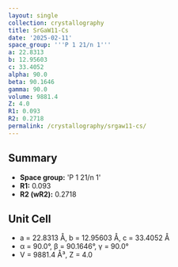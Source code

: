 ```yaml
---
layout: single
collection: crystallography
title: SrGaW11-Cs
date: '2025-02-11'
space_group: '''P 1 21/n 1'''
a: 22.8313
b: 12.95603
c: 33.4052
alpha: 90.0
beta: 90.1646
gamma: 90.0
volume: 9881.4
Z: 4.0
R1: 0.093
R2: 0.2718
permalink: /crystallography/srgaw11-cs/
---
```


## Summary

- **Space group:** 'P 1 21/n 1'
- **R1:** 0.093
- **R2 (wR2):** 0.2718

## Unit Cell
- a = 22.8313 Å, b = 12.95603 Å, c = 33.4052 Å
- α = 90.0°, β = 90.1646°, γ = 90.0°
- V = 9881.4 Å³, Z = 4.0
